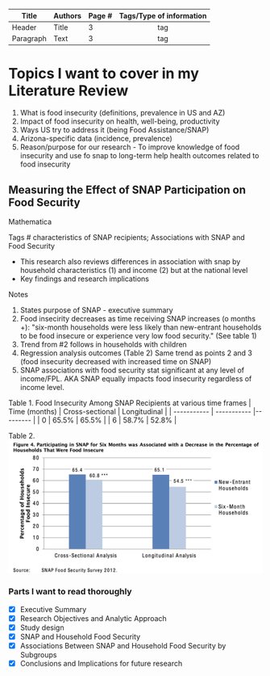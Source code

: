 
| Title       | Authors     | Page #   | Tags/Type of information |
| ----------- | ----------- |--------- | :-----------:|
| Header      | Title       |     3    | tag        |
| Paragraph   | Text        |     3    | tag        |

# Topics I want to cover in my Literature Review
1. What is food insecurity (definitions, prevalence in US and AZ)
2. Impact of food insecurity on health, well-being, productivity
3. Ways US try to address it (being Food Assistance/SNAP)
4. Arizona-specific data (incidence, prevalence)
5. Reason/purpose for our research - To improve knowledge of food insecurity and use fo snap to long-term help health outcomes related to food insecurity

## Measuring the Effect of SNAP Participation on Food Security

Mathematica

Tags # characteristics of SNAP recipients; Associations with SNAP and Food Security

* This research also reviews differences in association with snap by household characteristics (1) and income (2) but at the national level
* Key findings and research implications

Notes
1. States purpose of SNAP - executive summary
2. Food insecirity decreases as time receiving SNAP increases (o months +): "six-month households were less likely than new-entrant households to be food insecure or experience very low food security."  (See table 1)
3. Trend from #2 follows in households with children
4. Regression analysis outcomes (Table 2) Same trend as points 2 and 3 (food insecurity decreased with increased time on SNAP)
5. SNAP associations with food security stat significant at any level of income/FPL. AKA SNAP equally impacts food insecurity regardless of income level.

Table 1. Food Insecurity Among SNAP Recipients at various time frames
|    Time (months)     | Cross-sectional  | Longitudinal  | 
| ----------- | ----------- |--------- |
| 0           | 65.5%       |     65.5%   |
| 6           | 58.7%       | 52.8% | 

Table 2. ![Table 2](https://github.com/tiherna2/Useful-documents-images/blob/main/table%202%20mathematica.png)


### Parts I want to read thoroughly
- [x]  Executive Summary
- [x]  Research Objectives and Analytic Approach
- [x]  Study design
- [x]  SNAP and Household Food Security
- [x] Associations Between SNAP and Household Food Security by Subgroups
- [x] Conclusions and Implications for future research

## 
